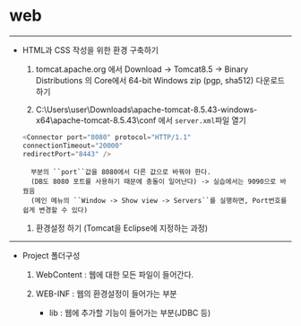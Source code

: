 # web

---

* HTML과 CSS 작성을 위한 환경 구축하기

	1. tomcat.apache.org 에서
		Download -> Tomcat8.5 -> Binary Distributions 의 Core에서 
		64-bit Windows zip (pgp, sha512) 다운로드 하기
		
	1. C:\Users\user\Downloads\apache-tomcat-8.5.43-windows-x64\apache-tomcat-8.5.43\conf
		에서 ``server.xml``파일 열기
		
	```java
	<Connector port="8080" protocol="HTTP/1.1"
	connectionTimeout="20000"
	redirectPort="8443" />
	```
	
		부분의 ``port``값을 8080에서 다른 값으로 바꿔야 한다.
		(DB도 8080 포트를 사용하기 때문에 충돌이 일어난다) -> 실습에서는 9090으로 바꿨음
		(메인 메뉴의 ``Window -> Show view -> Servers``를 실행하면, Port번호를 쉽게 변경할 수 있다)
		
	1. 환경설정 하기 (Tomcat을 Eclipse에 지정하는 과정)
		
		
---

* Project 폴더구성

	1. WebContent : 웹에 대한 모든 파일이 들어간다.
	
	1. WEB-INF : 웹의 환경설정이 들어가는 부분
		- lib : 웹에 추가할 기능이 들어가는 부분(JDBC 등)